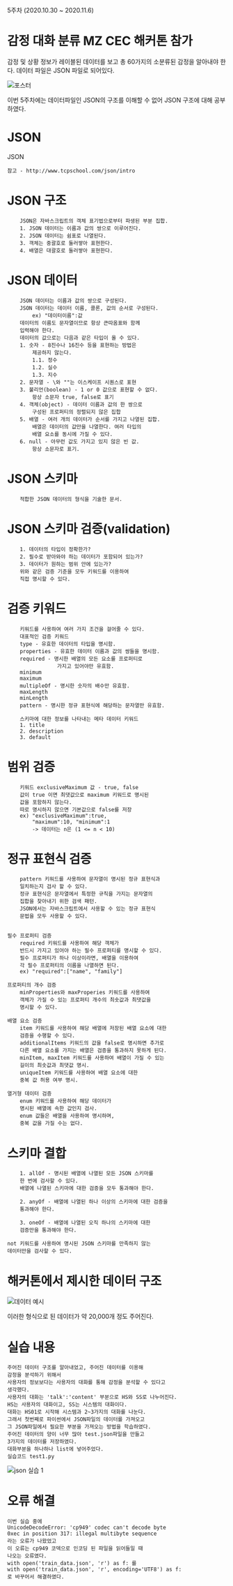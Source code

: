 5주차 (2020.10.30 ~ 2020.11.6)

# 감정 대화 분류 MZ CEC 해커톤 참가

감정 및 상황 정보가 레이블된 데이터를 보고 
총 60가지의 소분류된 감정을 알아내야 한다. 
데이터 파일은 JSON 파일로 되어있다.

![포스터](https://user-images.githubusercontent.com/72618459/99274947-4390aa80-286e-11eb-8641-9acf15287fed.PNG)

이번 5주차에는 데이터파일인 JSON의 구조를 이해할 수 없어 JSON 구조에 대해 공부하였다.

# JSON
JSON

	참고 - http://www.tcpschool.com/json/intro

# JSON 구조
		JSON은 자바스크립트의 객체 표기법으로부터 파생된 부분 집합.
		1. JSON 데이터는 이름과 값의 쌍으로 이루어진다.
		2. JSON 데이터는 쉼표로 나열된다.
		3. 객체는 중괄호로 둘러쌓아 표현한다.
		4. 배열은 대괄호로 둘러쌓아 표현한다.

# JSON 데이터

		JSON 데이터는 이름과 값의 쌍으로 구성된다.
		JSON 데이터는 데이터 이름, 콜론, 값의 순서로 구성된다.
			ex) "데이터이름":값
		데이터의 이름도 문자열이므로 항상 큰따옴표와 함께 
		입력해야 한다.
		데이터의 값으로는 다음과 같은 타입이 올 수 있다.
		1. 숫자 - 8진수나 16진수 등을 표현하는 방법은 
			제공하지 않는다.
			1.1. 정수
			1.2. 실수
			1.3. 지수
		2. 문자열 - \와 ""는 이스케이프 시퀀스로 표현
		3. 불리언(boolean) - 1 or 0 값으로 표현할 수 없다. 
			항상 소문자 true, false로 표기
		4. 객체(object) - 데이터 이름과 값의 한 쌍으로 
			구성된 프로퍼티의 정렬되지 않은 집합
		5. 배열 - 여러 개의 데이터가 순서를 가지고 나열된 집합. 
			배열은 데이터의 값만을 나열한다. 여러 타입의 
			배열 요소를 동시에 가질 수 있다.
		6. null - 아무런 값도 가지고 있지 않은 빈 값. 
			항상 소문자로 표기. 

# JSON 스키마

		적합한 JSON 데이터의 형식을 기술한 문서.

# JSON 스키마 검증(validation)
		1. 데이터의 타입이 정확한가?
		2. 필수로 받아와야 하는 데이터가 포함되어 있는가?
		3. 데이터가 원하는 범위 안에 있는가?
		위와 같은 검증 기준을 모두 키워드를 이용하여 
		직접 명시할 수 있다.

# 검증 키워드
		키워드를 사용하여 여러 가지 조건을 걸어줄 수 있다.
		대표적인 검증 키워드
		type - 유효한 데이터의 타입을 명시함.
		properties - 유효한 데이터 이름과 값의 쌍들을 명시함.
		required - 명시한 배열의 모든 요소를 프로퍼티로 
					가지고 있어야만 유효함.
		minimum
		maximum
		multipleOf - 명시한 숫자의 배수만 유효함.
		maxLength
		minLength
		pattern - 명시한 정규 표현식에 해당하는 문자열만 유효함.

		스키마에 대한 정보를 나타내는 메타 데이터 키워드
		1. title
		2. description
		3. default

# 범위 검증
		키워드 exclusiveMaximum 값 - true, false
		값이 true 이면 최댓값으로 maximum 키워드로 명시된 
		값을 포함하지 않는다.
		따로 명시하지 않으면 기본값으로 false를 저장
		ex) "exclusiveMaximum":true, 
			"maximum":10, "minimum":1
			-> 데이터는 n은 (1 <= n < 10)

# 정규 표현식 검증
		pattern 키워드를 사용하여 문자열이 명시된 정규 표현식과 
		일치하는지 검사 할 수 있다.
		정규 표현식은 문자열에서 특정한 규칙을 가지는 문자열의 
		집합을 찾아내기 위한 검색 패턴.
		JSON에서는 자바스크립트에서 사용할 수 있는 정규 표현식 
		문법을 모두 사용할 수 있다.
		

	필수 프로퍼티 검증
		required 키워드를 사용하여 해당 객체가 
		반드시 가지고 있어야 하는 필수 프로퍼티를 명시할 수 있다. 
		필수 프로퍼티가 하나 이상이라면, 배열을 이용하여 
		각 필수 프로퍼티의 이름을 나열하면 된다.
		ex) "required":["name", "family"]

	프로퍼티의 개수 검증
		minProperties와 maxProperies 키워드를 사용하여 
		객체가 가질 수 있는 프로퍼티 개수의 최솟값과 최댓값을 
		명시할 수 있다.

	배열 요소 검증
		item 키워드를 사용하여 해당 배열에 저장된 배열 요소에 대한 
		검증을 수행할 수 있다.
		additionalItems 키워드의 값을 false로 명시하면 추가로 
		다른 배열 요소를 가지는 배열은 검증을 통과하지 못하게 된다.
		minItem, maxItem 키워드를 사용하여 배열이 가질 수 있는 
		길이의 최솟값과 최댓값 명시.
		uniqueItem 키워드를 사용하여 배열 요소에 대한 
		중복 값 허용 여부 명시.

	열거형 데이터 검증
		enum 키워드를 사용하여 해당 데이터가 
		명시된 배열에 속한 값인지 검사.
		enum 값들은 배열을 사용하여 명시하며, 
		중복 값을 가질 수는 없다.

# 스키마 결합
		1. allOf - 명시된 배열에 나열된 모든 JSON 스키마를 
		한 번에 검사할 수 있다.
		배열에 나열된 스키마에 대한 검증을 모두 통과해야 한다.
		
		2. anyOf - 배열에 나열된 하나 이상의 스키마에 대한 검증을 
		통과해야 한다.

		3. oneOf - 배열에 나열된 오직 하나의 스키마에 대한
		검증만을 통과해야 한다.

	not 키워드를 사용하여 명시된 JSON 스키마를 만족하지 않는 
	데이터만을 검사할 수 있다.


# 해커톤에서 제시한 데이터 구조
![데이터 예시](https://user-images.githubusercontent.com/72618459/99276402-f7df0080-286f-11eb-8707-6fcd0b25a0fb.PNG)

이러한 형식으로 된 데이터가 약 20,000개 정도 주어진다.

# 실습 내용

	주어진 데이터 구조를 알아내었고, 주어진 데이터를 이용해 
	감정을 분석하기 위해서 
	사용자의 정보보다는 사용자의 대화를 통해 감정을 분석할 수 있다고 
	생각했다. 
	사용자의 대화는 'talk':'content' 부분으로 HS와 SS로 나누어진다. 
	HS는 사용자의 대화이고, SS는 시스템의 대화이다. 
	대화는 HS01로 시작해 시스템과 2~3가지의 대화를 나눈다.
	그래서 첫번째로 파이썬에서 JSON파일의 데이터를 가져오고 
	그 JSON파일에서 필요한 부분을 가져오는 방법을 학습하였다. 
	주어진 데이터의 양이 너무 많아 test.json파일을 만들고 
	3가지의 데이터를 저장하였다. 
	대화부분을 하나하나 list에 넣어주었다.
	실습코드 test1.py
![json 실습 1](https://user-images.githubusercontent.com/72618459/99278260-2cec5280-2872-11eb-843b-9aeec5d6e7cc.PNG)

# 오류 해결

	이번 실습 중에 
	UnicodeDecodeError: 'cp949' codec can't decode byte
	0xec in position 317: illegal multibyte sequence
	라는 오류가 나왔었고
	이 오류는 cp949 코덱으로 인코딩 된 파일을 읽어들일 때 
	나오는 오류였다.
	with open('train_data.json', 'r') as f: 를
	with open('train_data.json', 'r', encoding='UTF8') as f: 
	로 바꾸어서 해결하였다.
